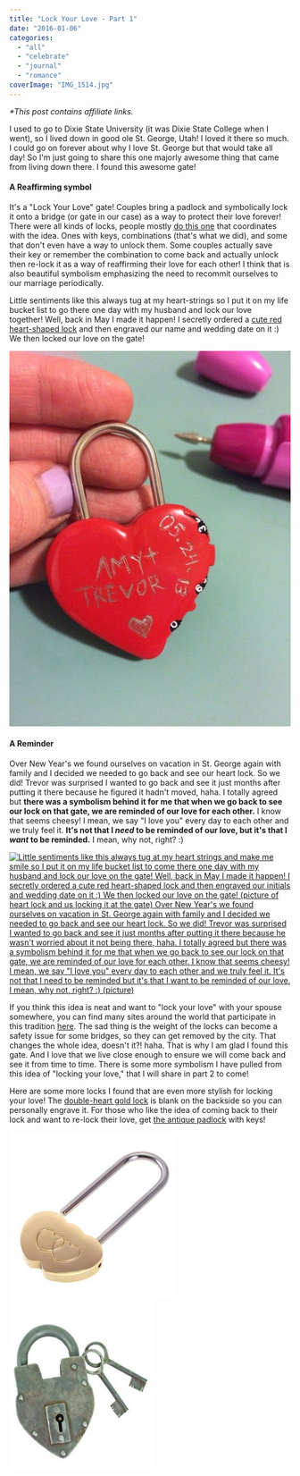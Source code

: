 ```yaml
---
title: "Lock Your Love - Part 1"
date: "2016-01-06"
categories: 
  - "all"
  - "celebrate"
  - "journal"
  - "romance"
coverImage: "IMG_1514.jpg"
---
```


_\*This post contains affiliate links._

I used to go to Dixie State University (it was Dixie State College when I went), so I lived down in good ole St. George, Utah! I loved it there so much. I could go on forever about why I love St. George but that would take all day! So I'm just going to share this one majorly awesome thing that came from living down there. I found this awesome gate!

#### A Reaffirming symbol

It's a "Lock Your Love" gate! Couples bring a padlock and symbolically lock it onto a bridge (or gate in our case) as a way to protect their love forever! There were all kinds of locks, people mostly [do this one](http://lovelocksonline.com/) that coordinates with the idea. Ones with keys, combinations (that's what we did), and some that don't even have a way to unlock them. Some couples actually save their key or remember the combination to come back and actually unlock then re-lock it as a way of reaffirming their love for each other! I think that is also beautiful symbolism emphasizing the need to recommit ourselves to our marriage periodically.

Little sentiments like this always tug at my heart-strings so I put it on my life bucket list to go there one day with my husband and lock our love together! Well, back in May I made it happen! I secretly ordered a [cute red heart-shaped lock](https://amzn.to/2HkckWp) and then engraved our name and wedding date on it :) We then locked our love on the gate!

[![lock your love, love locks, love lock, locking your love, commitment in marriage, symbols of commitment, strength in marriage, newlywed tips, marriage helps, marriage inspirations, lock your love gate, lock your love bridge](/images/IMG_4039.jpg)](http://freshlymarried.com/wp-content/uploads/2016/01/IMG_4039.jpg)

#### A Reminder

Over New Year's we found ourselves on vacation in St. George again with family and I decided we needed to go back and see our heart lock. So we did! Trevor was surprised I wanted to go back and see it just months after putting it there because he figured it hadn't moved, haha. I totally agreed but **there was a symbolism behind it for me that when we go back to see our lock on that gate, we are reminded of our love for each other.** I know that seems cheesy! I mean, we say "I love you" every day to each other and we truly feel it. **It's not that I _need_ to be reminded of our love, but it's that I _want_ to be reminded.** I mean, why not, right? :)

[![Little sentiments like this always tug at my heart strings and make me smile so I put it on my life bucket list to come there one day with my husband and lock our love on the gate! Well, back in May I made it happen! I secretly ordered a cute red heart-shaped lock and then engraved our initials and wedding date on it :) We then locked our love on the gate! (picture of heart lock and us locking it at the gate) Over New Year's we found ourselves on vacation in St. George again with family and I decided we needed to go back and see our heart lock. So we did! Trevor was surprised I wanted to go back and see it just months after putting it there because he wasn't worried about it not being there, haha. I totally agreed but there was a symbolism behind it for me that when we go back to see our lock on that gate, we are reminded of our love for each other. I know that seems cheesy! I mean, we say "I love you" every day to each other and we truly feel it. It's not that I need to be reminded but it's that I want to be reminded of our love. I mean, why not, right? :) (picture)](/images/IMG_1929.jpg)](http://freshlymarried.com/wp-content/uploads/2016/01/IMG_1929.jpg)

If you think this idea is neat and want to "lock your love" with your spouse somewhere, you can find many sites around the world that participate in this tradition [here](https://www.pacsafe.com/blog/how-to-lock-your-love/). The sad thing is the weight of the locks can become a safety issue for some bridges, so they can get removed by the city. That changes the whole idea, doesn't it?! haha. That is why I am glad I found this gate. And I love that we live close enough to ensure we will come back and see it from time to time. There is some more symbolism I have pulled from this idea of "locking your love," that I will share in part 2 to come!

Here are some more locks I found that are even more stylish for locking your love! The [double-heart gold lock](https://amzn.to/2qP0ZGF) is blank on the backside so you can personally engrave it. For those who like the idea of coming back to their lock and want to re-lock their love, get [the antique padlock](https://amzn.to/2K0O6SG) with keys!

![](/images/612brUw9xkL._SL1200_-300x300.jpg)         ![](/images/617LX7JygoL._SL1020_-256x300.jpg)
